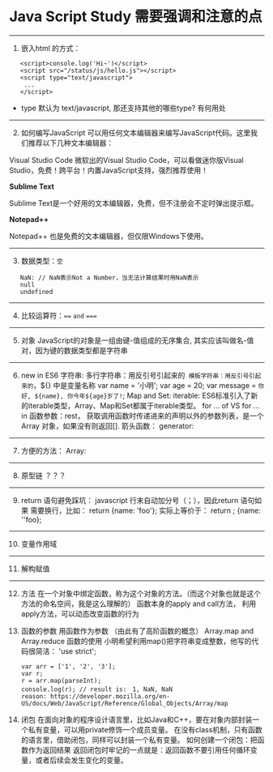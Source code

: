 # Java Script Study 需要强调和注意的点
---------------------------------------------------------------------------------------------------------------------------
1. 嵌入html 的方式：
```
   <script>console.log('Hi~')</script>
   <script src="/status/js/hello.js"></script>
   <script type="text/javascript">
    ...
   </script>
```

* type 默认为 text/javascript, 那还支持其他的哪些type? 有何用处
---------------------------------------------------------------------------------------------------------------------------
2. 如何编写JavaScript
可以用任何文本编辑器来编写JavaScript代码。这里我们推荐以下几种文本编辑器：

Visual Studio Code
微软出的Visual Studio Code，可以看做迷你版Visual Studio，免费！跨平台！内置JavaScript支持，强烈推荐使用！

**Sublime Text**

Sublime Text是一个好用的文本编辑器，免费，但不注册会不定时弹出提示框。

**Notepad++**

Notepad++ 也是免费的文本编辑器，但仅限Windows下使用。

---------------------------------------------------------------------------------------------------------------------------
3. 数据类型：`空`
```
   NaN: // NaN表示Not a Number，当无法计算结果时用NaN表示
   null
   undefined
 ```
---------------------------------------------------------------------------------------------------------------------------
4. 比较运算符：`==` `and` `===`

---------------------------------------------------------------------------------------------------------------------------
5. 对象
    JavaScript的对象是一组由键-值组成的无序集合, 其实应该叫做名-值对，因为键的数据类型都是字符串

---------------------------------------------------------------------------------------------------------------------------
6. new in ES6
    字符串:
	多行字符串：用反引号引起来的``
	模板字符串：用反引号引起来的``，${} 中是变量名称
		var name = '小明';
		var age = 20;
             		var message = `你好, ${name}, 你今年${age}岁了!`;
     Map and Set:
     iterable:
	ES6标准引入了新的iterable类型，Array、Map和Set都属于iterable类型。
	for ... of VS for ... in
     函数参数：rest， 获取调用函数时传递进来的声明以外的参数列表，是一个Array 对象，如果没有则返回[].
     箭头函数：
     generator:



---------------------------------------------------------------------------------------------------------------------------
7. 方便的方法：
	Array: 

---------------------------------------------------------------------------------------------------------------------------
8. 原型链 ？？？


---------------------------------------------------------------------------------------------------------------------------
9. return 语句避免踩坑：
	javascript 行末自动加分号（；），因此return 语句如果 需要换行，比如：
	return 
		{name: 'foo'};
	实际上等价于：
	return ;
		{name: ''foo};
---------------------------------------------------------------------------------------------------------------------------
10. 变量作用域

---------------------------------------------------------------------------------------------------------------------------
11. 解构赋值

---------------------------------------------------------------------------------------------------------------------------
12. 方法
	在一个对象中绑定函数，称为这个对象的方法。（而这个对象也就是这个方法的命名空间，我是这么理解的）
	函数本身的apply and call方法， 利用apply方法，可以动态改变函数的行为

13. 函数的参数
	用函数作为参数 （由此有了高阶函数的概念）
		Array.map and Array.reduce 函数的使用
		小明希望利用map()把字符串变成整数，他写的代码很简洁：
		'use strict';

		var arr = ['1', '2', '3'];
		var r;
		r = arr.map(parseInt);
		console.log(r); // result is:　1, NaN, NaN
		reason: https://developer.mozilla.org/en-US/docs/Web/JavaScript/Reference/Global_Objects/Array/map

14. 闭包
	在面向对象的程序设计语言里，比如Java和C++，要在对象内部封装一个私有变量，可以用private修饰一个成员变量。
	在没有class机制，只有函数的语言里，借助闭包，同样可以封装一个私有变量。
	如何创建一个闭包：把函数作为返回结果
	返回闭包时牢记的一点就是：返回函数不要引用任何循环变量，或者后续会发生变化的变量。
